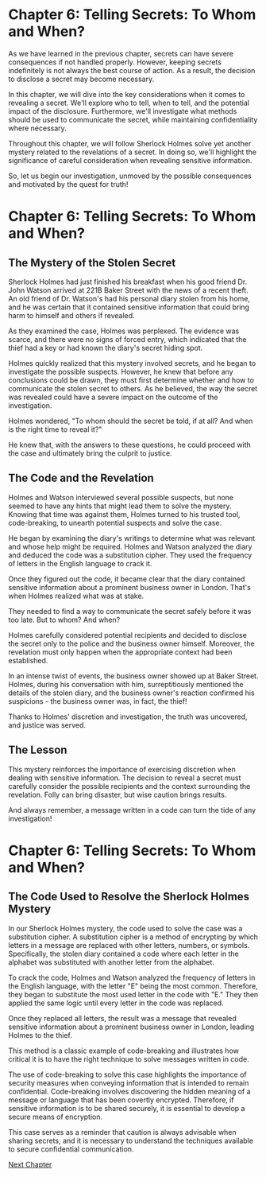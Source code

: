 # Chapter 6: Telling Secrets: To Whom and When?

As we have learned in the previous chapter, secrets can have severe consequences if not handled properly. However, keeping secrets indefinitely is not always the best course of action. As a result, the decision to disclose a secret may become necessary.

In this chapter, we will dive into the key considerations when it comes to revealing a secret. We'll explore who to tell, when to tell, and the potential impact of the disclosure. Furthermore, we'll investigate what methods should be used to communicate the secret, while maintaining confidentiality where necessary.

Throughout this chapter, we will follow Sherlock Holmes solve yet another mystery related to the revelations of a secret. In doing so, we'll highlight the significance of careful consideration when revealing sensitive information.

So, let us begin our investigation, unmoved by the possible consequences and motivated by the quest for truth!
# Chapter 6: Telling Secrets: To Whom and When?

## The Mystery of the Stolen Secret

Sherlock Holmes had just finished his breakfast when his good friend Dr. John Watson arrived at 221B Baker Street with the news of a recent theft. An old friend of Dr. Watson's had his personal diary stolen from his home, and he was certain that it contained sensitive information that could bring harm to himself and others if revealed.

As they examined the case, Holmes was perplexed. The evidence was scarce, and there were no signs of forced entry, which indicated that the thief had a key or had known the diary's secret hiding spot.

Holmes quickly realized that this mystery involved secrets, and he began to investigate the possible suspects. However, he knew that before any conclusions could be drawn, they must first determine whether and how to communicate the stolen secret to others. As he believed, the way the secret was revealed could have a severe impact on the outcome of the investigation.

Holmes wondered, "To whom should the secret be told, if at all? And when is the right time to reveal it?" 

He knew that, with the answers to these questions, he could proceed with the case and ultimately bring the culprit to justice.

## The Code and the Revelation 

Holmes and Watson interviewed several possible suspects, but none seemed to have any hints that might lead them to solve the mystery. Knowing that time was against them, Holmes turned to his trusted tool, code-breaking, to unearth potential suspects and solve the case.

He began by examining the diary's writings to determine what was relevant and whose help might be required. Holmes and Watson analyzed the diary and deduced the code was a substitution cipher. They used the frequency of letters in the English language to crack it.

Once they figured out the code, it became clear that the diary contained sensitive information about a prominent business owner in London. That's when Holmes realized what was at stake. 

They needed to find a way to communicate the secret safely before it was too late. But to whom? And when?

Holmes carefully considered potential recipients and decided to disclose the secret only to the police and the business owner himself. Moreover, the revelation must only happen when the appropriate context had been established.

In an intense twist of events, the business owner showed up at Baker Street. Holmes, during his conversation with him, surreptitiously mentioned the details of the stolen diary, and the business owner's reaction confirmed his suspicions - the business owner was, in fact, the thief!

Thanks to Holmes' discretion and investigation, the truth was uncovered, and justice was served.

## The Lesson

This mystery reinforces the importance of exercising discretion when dealing with sensitive information. The decision to reveal a secret must carefully consider the possible recipients and the context surrounding the revelation. Folly can bring disaster, but wise caution brings results.

And always remember, a message written in a code can turn the tide of any investigation!
# Chapter 6: Telling Secrets: To Whom and When?

## The Code Used to Resolve the Sherlock Holmes Mystery

In our Sherlock Holmes mystery, the code used to solve the case was a substitution cipher. A substitution cipher is a method of encrypting by which letters in a message are replaced with other letters, numbers, or symbols. Specifically, the stolen diary contained a code where each letter in the alphabet was substituted with another letter from the alphabet.

To crack the code, Holmes and Watson analyzed the frequency of letters in the English language, with the letter "E" being the most common. Therefore, they began to substitute the most used letter in the code with "E." They then applied the same logic until every letter in the code was replaced.

Once they replaced all letters, the result was a message that revealed sensitive information about a prominent business owner in London, leading Holmes to the thief.

This method is a classic example of code-breaking and illustrates how critical it is to have the right technique to solve messages written in code.

The use of code-breaking to solve this case highlights the importance of security measures when conveying information that is intended to remain confidential. Code-breaking involves discovering the hidden meaning of a message or language that has been covertly encrypted. Therefore, if sensitive information is to be shared securely, it is essential to develop a secure means of encryption.

This case serves as a reminder that caution is always advisable when sharing secrets, and it is necessary to understand the techniques available to secure confidential communication.


[Next Chapter](07_Chapter07.md)